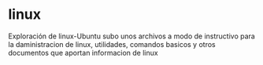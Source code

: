 # linux
Exploración de linux-Ubuntu
subo unos archivos a modo de instructivo para la daministracion de linux, utilidades, comandos basicos y otros documentos que aportan informacion de linux
